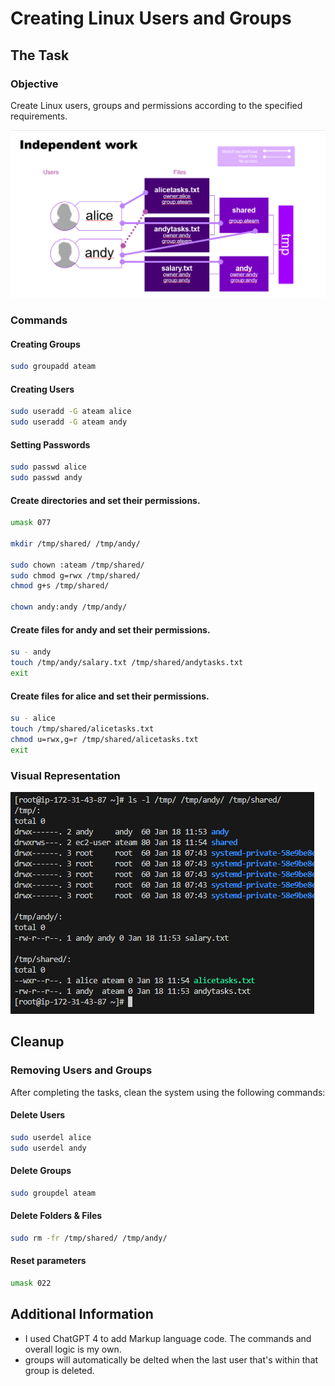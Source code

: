 # Creating Linux Users and Groups

## The Task

### Objective
Create Linux users, groups and permissions according to the specified requirements.

![3B Independent Work](3B-independent-Work.png)

### Commands

#### Creating Groups
```bash
sudo groupadd ateam
```

#### Creating Users
```bash
sudo useradd -G ateam alice
sudo useradd -G ateam andy
```

#### Setting Passwords
```bash
sudo passwd alice
sudo passwd andy
```

#### Create directories  and set their permissions.
```bash
umask 077

mkdir /tmp/shared/ /tmp/andy/

sudo chown :ateam /tmp/shared/
sudo chmod g=rwx /tmp/shared/
chmod g+s /tmp/shared/

chown andy:andy /tmp/andy/
```

#### Create files for andy and set their permissions.
```bash
su - andy
touch /tmp/andy/salary.txt /tmp/shared/andytasks.txt
exit
```

#### Create files for alice and set their permissions.
```bash
su - alice
touch /tmp/shared/alicetasks.txt
chmod u=rwx,g=r /tmp/shared/alicetasks.txt
exit
```

### Visual Representation
![Command Line Screenshot](3B-Independent-Work-Screenshot.png)

## Cleanup

### Removing Users and Groups
After completing the tasks, clean the system using the following commands:

#### Delete Users
```bash
sudo userdel alice
sudo userdel andy
```

#### Delete Groups
```bash
sudo groupdel ateam
```

#### Delete Folders & Files
```bash
sudo rm -fr /tmp/shared/ /tmp/andy/
```

#### Reset parameters
```bash
umask 022
```

## Additional Information
- I used ChatGPT 4 to add Markup language code. The commands and overall logic is my own.
- groups will automatically be delted when the last user that's within that group is deleted.
